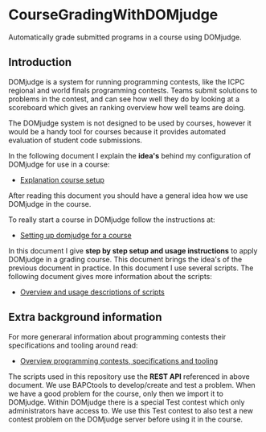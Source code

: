 # CourseGradingWithDOMjudge

Automatically grade submitted programs in a course using DOMjudge.

## Introduction

DOMjudge is a system for running programming contests, like the ICPC regional and
world finals programming contests. Teams submit solutions to problems in the contest,
and can see how well they do by looking at a scoreboard which gives an ranking
overview how well teams are doing.

The DOMjudge system is not designed to be used by courses, however it would be a
handy tool for courses because it provides automated evaluation of student code
submissions.

In the following document I explain the **idea's** behind my configuration of
DOMjudge for use in a course:

- [Explanation course setup](Explanation_course_setup.md)

After reading this document you should have a general idea how we use DOMjudge in the
course.

To really start a course in DOMjudge follow the instructions at:

- [Setting up domjudge for a course](Setting_up_domjudge_for_a_course.md)

In this document I give **step by step setup and usage instructions** to apply
DOMjudge in a grading course. This document brings the idea's of the previous
document in practice. In this document I use several scripts. The following document
gives more information about the scripts:

- [Overview and usage descriptions of scripts](scripts.md)

## Extra background information

For more generaral information about programming contests their specifications and
tooling around read:

- [Overview programming contests, specifications and tooling](Programming_contests_specifications_and_tooling.md)

The scripts used in this repository use the **REST API** referenced in above
document. We use BAPCtools to develop/create and test a problem. When we have a good
problem for the course, only then we import it to DOMjudge. Within DOMjudge there is
a special Test contest which only administrators have access to. We use this Test
contest to also test a new contest problem on the DOMjudge server before using it in
the course.
